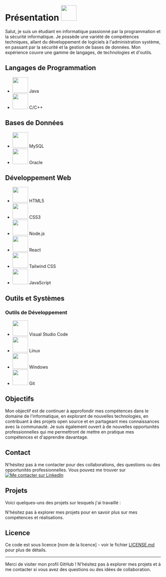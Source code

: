# Présentation <img src="https://cdn-icons-png.flaticon.com/128/158/158420.png" width="50" />

  

Salut, je suis un étudiant en informatique passionné par la programmation et la sécurité informatique. Je possède une variété de compétences techniques, allant du développement de logiciels à l'administration système, en passant par la sécurité et la gestion de bases de données. Mon expérience couvre une gamme de langages, de technologies et d'outils.

  
## Langages de Programmation

- <img src="https://cdn.jsdelivr.net/gh/devicons/devicon/icons/java/java-original.svg" width="50" /> Java
- <img src="https://cdn.jsdelivr.net/gh/devicons/devicon/icons/cplusplus/cplusplus-original.svg" width="50" /> C/C++

## Bases de Données

- <img src="https://cdn.jsdelivr.net/gh/devicons/devicon/icons/mysql/mysql-original.svg" width="50" /> MySQL
- <img src="https://cdn.jsdelivr.net/gh/devicons/devicon/icons/oracle/oracle-original.svg" width="50" /> Oracle



## Développement Web

- <img src="https://cdn.jsdelivr.net/gh/devicons/devicon/icons/html5/html5-original.svg" width="50" /> HTML5
- <img src="https://cdn.jsdelivr.net/gh/devicons/devicon/icons/css3/css3-original.svg" width="50" /> CSS3
- <img src="https://cdn.jsdelivr.net/gh/devicons/devicon/icons/nodejs/nodejs-original.svg" width="50" /> Node.js
- <img src="https://cdn.jsdelivr.net/gh/devicons/devicon/icons/react/react-original-wordmark.svg" width="50" /> React
- <img src="https://cdn.jsdelivr.net/gh/devicons/devicon/icons/tailwindcss/tailwindcss-plain.svg" width="50" /> Tailwind CSS
- <img src="https://cdn.jsdelivr.net/gh/devicons/devicon/icons/javascript/javascript-original.svg" width="50" /> JavaScript

## Outils et Systèmes

### Outils de Développement


- <img src="https://cdn.jsdelivr.net/gh/devicons/devicon/icons/vscode/vscode-original.svg" width="50" /> Visual Studio Code
- <img src="https://cdn.jsdelivr.net/gh/devicons/devicon/icons/linux/linux-original.svg" width="50" /> Linux
- <img src="https://cdn.jsdelivr.net/gh/devicons/devicon/icons/windows8/windows8-original.svg" width="50" /> Windows
- <img src="https://cdn.jsdelivr.net/gh/devicons/devicon/icons/git/git-original.svg" width="50" /> Git

          



## Objectifs

  

Mon objectif est de continuer à approfondir mes compétences dans le domaine de l'informatique, en explorant de nouvelles technologies, en contribuant à des projets open source et en partageant mes connaissances avec la communauté. Je suis également ouvert à de nouvelles opportunités professionnelles qui me permettront de mettre en pratique mes compétences et d'apprendre davantage.

  

## Contact

 
N'hésitez pas à me contacter pour des collaborations, des questions ou des opportunités professionnelles. Vous pouvez me trouver sur [![Me contacter sur LinkedIn]()](https://www.linkedin.com/in/sanctifier-yaw-mensah-63558b242/)
  
  

## Projets

  

Voici quelques-uns des projets sur lesquels j'ai travaillé :

 

N'hésitez pas à explorer mes projets pour en savoir plus sur mes compétences et réalisations.

  

## Licence

  

Ce code est sous licence [nom de la licence] - voir le fichier [LICENSE.md](lien-vers-votre-fichier-de-licence.md) pour plus de détails.

  

---

  

Merci de visiter mon profil GitHub ! N'hésitez pas à explorer mes projets et à me contacter si vous avez des questions ou des idées de collaboration.

